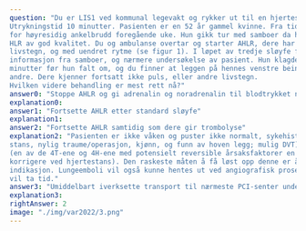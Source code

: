 ```yaml
---
question: "Du er LIS1 ved kommunal legevakt og rykker ut til en hjertestans sammen med ambulanse.
Utrykningstid 10 minutter. Pasienten er en 52 år gammel kvinne. Fra tidligere hypertensjon og operert
for høyresidig ankelbrudd foregående uke. Hun gikk tur med samboer da hun falt om, det ble startet
HLR av god kvalitet. Du og ambulanse overtar og starter AHLR, dere har gjennomført to sløyfer uten
livstegn, og med uendret rytme (se figur 1). I løpet av tredje sløyfe får du tid til å innhente mer
informasjon fra samboer, og nærmere undersøkelse av pasient. Hun klagde over tungpust noen
minutter før hun falt om, og du finner at leggen på hennes venstre bein er ødematøs og større enn den
andre. Dere kjenner fortsatt ikke puls, eller andre livstegn.
Hvilken videre behandling er mest rett nå?"
answer0: "Stoppe AHLR og gi adrenalin og noradrenalin til blodtrykket normaliseres"
explanation0:
answer1: "Fortsette AHLR etter standard sløyfe"
explanation1:
answer2: "Fortsette AHLR samtidig som dere gir trombolyse"
explanation2: "Pasienten er ikke våken og puster ikke normalt, sykehistorie og risikofaktorer (akutt dysene før
stans, nylig traume/operasjon, kjønn, og funn av hoven legg; mulig DVT) tilsier akutt lungeemboli
(en av de 4T-ene og 4H-ene med potensielt reversible årsaksfaktorer en ser etter og forsøker å
korrigere ved hjertestans). Den raskeste måten å få løst opp denne er å gi trombolyse på vital
indikasjon. Lungeemboli vil også kunne hentes ut ved angiografisk prosedyre, men transport dit
vil ta tid."
answer3: "Umiddelbart iverksette transport til nærmeste PCI-senter under pågående AHLR"
explanation3:
rightAnswer: 2
image: "./img/var2022/3.png"
---
```



